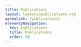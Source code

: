 ```yaml
---
title: Publications
layout: layouts/publications.njk
permalink: /publications/
eleventyNavigation:
  key: publications
  title: Publications
  order: 50
---
```

